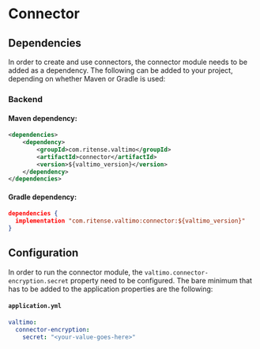 # Connector

## Dependencies

In order to create and use connectors, the connector module needs to be added as a dependency. The
following can be added to your project, depending on whether Maven or Gradle is used:

### Backend

#### Maven dependency:
```xml
<dependencies>
    <dependency>
        <groupId>com.ritense.valtimo</groupId>
        <artifactId>connector</artifactId>
        <version>${valtimo_version}</version>
    </dependency>
</dependencies>
```

#### Gradle dependency:
```json
dependencies {
  implementation "com.ritense.valtimo:connector:${valtimo_version}"
}
```

## Configuration

In order to run the connector module, the `valtimo.connector-encryption.secret` property need to be configured. The bare
minimum that has to be added to the application properties are the following:

#### **`application.yml`**
```yaml
valtimo:
  connector-encryption:
    secret: "<your-value-goes-here>"
```
 